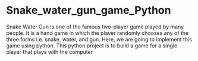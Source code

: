 # Snake_water_gun_game_Python
Snake Water Gun is one of the famous two-player game played by many people. It is a hand game in which the player randomly chooses any of the three forms i.e. snake, water, and gun. Here, we are going to implement this game using python.   This python project is to build a game for a single player that plays with the computer 

